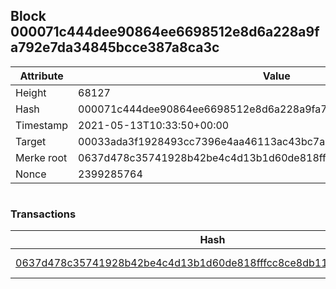 ## Block 000071c444dee90864ee6698512e8d6a228a9fa792e7da34845bcce387a8ca3c

Attribute | Value
--- | ---
Height | 68127
Hash | 000071c444dee90864ee6698512e8d6a228a9fa792e7da34845bcce387a8ca3c
Timestamp | 2021-05-13T10:33:50+00:00
Target | 00033ada3f1928493cc7396e4aa46113ac43bc7ac52aab5d08e3934913716f64
Merke root | 0637d478c35741928b42be4c4d13b1d60de818fffcc8ce8db1155e0e7a527489
Nonce | 2399285764

```

```

### Transactions

Hash | Amount
--- | ---
[0637d478c35741928b42be4c4d13b1d60de818fffcc8ce8db1155e0e7a527489](0637d478c35741928b42be4c4d13b1d60de818fffcc8ce8db1155e0e7a527489.md) | 10.00000000 SKEPTI 
